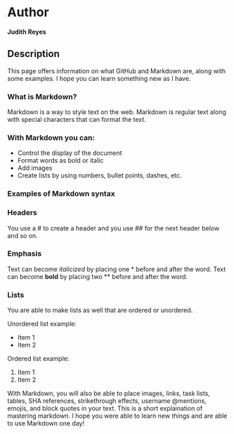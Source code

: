 # Author
**Judith Reyes** 

## Description
This page offers information on what GitHub and Markdown are, along with some examples. I hope you can learn something new as I have. 

### What is Markdown? 
Markdown is a way to style text on the web. Markdown is regular text along with special characters that can format the text. 

### With Markdown you can:
- Control the display of the document
- Format words as bold or italic
- Add images
- Create lists by using numbers, bullet points, dashes, etc.

### Examples of Markdown syntax
### Headers
You use a # to create a header and you use ## for the next header below and so on. 

### Emphasis
Text can become *italicized* by placing one * before and after the word. Text can become **bold** by placing two ** before and after the word. 

### Lists
You are able to make lists as well that are ordered or unordered. 

Unordered list example:
* Item 1
* Item 2

Ordered list example:
1. Item 1
2. Item 2

With Markdown, you will also be able to place images, links, task lists, tables, SHA references, strikethrough effects, username @mentions, emojis, and block quotes in your text. This is a short explaination of mastering markdown. I hope you were able to learn new things and are able to use Markdown one day!
